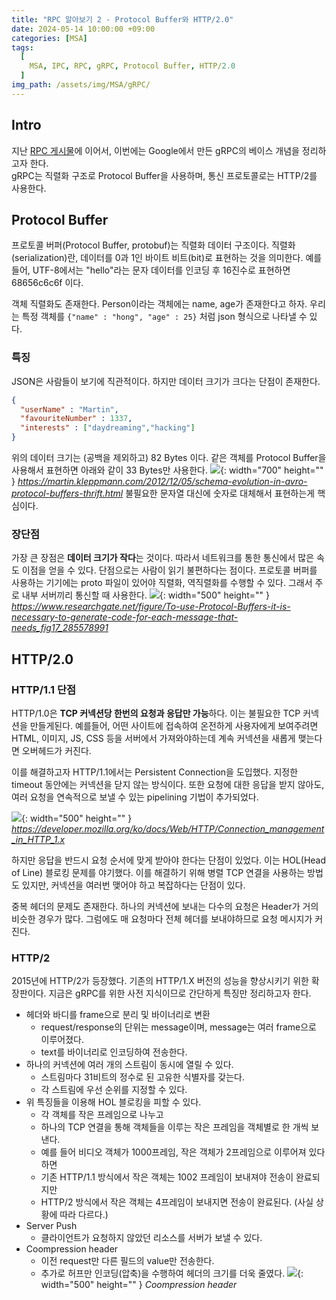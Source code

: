```yaml
---
title: "RPC 알아보기 2 - Protocol Buffer와 HTTP/2.0"
date: 2024-05-14 10:00:00 +09:00
categories: [MSA]
tags:
  [
    MSA, IPC, RPC, gRPC, Protocol Buffer, HTTP/2.0
  ]
img_path: /assets/img/MSA/gRPC/
---
```


## Intro
지난 [RPC 게시물](https://redcarrot1.github.io/posts/RPC_1(RPC%EB%9E%80)/)에 이어서, 이번에는 Google에서 만든 gRPC의 베이스 개념을 정리하고자 한다.<br>
gRPC는 직렬화 구조로 Protocol Buffer을 사용하며, 통신 프로토콜로는 HTTP/2를 사용한다.

## Protocol Buffer
프로토콜 버퍼(Protocol Buffer, protobuf)는 직렬화 데이터 구조이다.
직렬화(serialization)란, 데이터를 0과 1인 바이트 비트(bit)로 표현하는 것을 의미한다.
예를들어, UTF-8에서는 "hello"라는 문자 데이터를 인코딩 후 16진수로 표현하면 68656c6c6f 이다.

객체 직렬화도 존재한다. Person이라는 객체에는 name, age가 존재한다고 하자.
우리는 특정 객체를 `{"name" : "hong", "age" : 25}` 처럼 json 형식으로 나타낼 수 있다.

### 특징
JSON은 사람들이 보기에 직관적이다. 하지만 데이터 크기가 크다는 단점이 존재한다.
```json
{
  "userName" : "Martin",
  "favouriteNumber" : 1337,
  "interests" : ["daydreaming","hacking"]
}
```
위의 데이터 크기는 (공백을 제외하고) 82 Bytes 이다.
같은 객체를 Protocol Buffer을 사용해서 표현하면 아래와 같이 33 Bytes만 사용한다.
![](1.png){: width="700" height="" }
_https://martin.kleppmann.com/2012/12/05/schema-evolution-in-avro-protocol-buffers-thrift.html_
불필요한 문자열 대신에 숫자로 대체해서 표현하는게 핵심이다.

### 장단점
가장 큰 장점은 **데이터 크기가 작다**는 것이다. 따라서 네트워크를 통한 통신에서 많은 속도 이점을 얻을 수 있다.
단점으로는 사람이 읽기 불편하다는 점이다. 프로토콜 버퍼를 사용하는 기기에는 proto 파일이 있어야 직렬화, 역직렬화를 수행할 수 있다. 그래서 주로 내부 서버끼리 통신할 때 사용한다.
![](2.png){: width="500" height="" }
_https://www.researchgate.net/figure/To-use-Protocol-Buffers-it-is-necessary-to-generate-code-for-each-message-that-needs_fig17_285578991_


## HTTP/2.0

### HTTP/1.1 단점
HTTP/1.0은 **TCP 커넥션당 한번의 요청과 응답만 가능**하다. 이는 불필요한 TCP 커넥션을 만들게된다.
예를들어, 어떤 사이트에 접속하여 온전하게 사용자에게 보여주려면 HTML, 이미지, JS, CSS 등을 서버에서 가져와야하는데 계속 커넥션을 새롭게 맺는다면 오버헤드가 커진다.

이를 해결하고자 HTTP/1.1에서는 Persistent Connection을 도입했다. 지정한 timeout 동안에는 커넥션을 닫지 않는 방식이다.
또한 요청에 대한 응답을 받지 않아도, 여러 요청을 연속적으로 보낼 수 있는 pipelining 기법이 추가되었다.

![](3.png){: width="500" height="" }
_https://developer.mozilla.org/ko/docs/Web/HTTP/Connection_management_in_HTTP_1.x_

하지만 응답을 반드시 요청 순서에 맞게 받아야 한다는 단점이 있었다. 이는 HOL(Head of Line) 블로킹 문제를 야기했다. 이를 해결하기 위해 병렬 TCP 연결을 사용하는 방법도 있지만, 커넥션을 여러번 맺어야 하고 복잡하다는 단점이 있다.

중복 헤더의 문제도 존재한다. 하나의 커넥션에 보내는 다수의 요청은 Header가 거의 비슷한 경우가 많다. 그럼에도 매 요청마다 전체 헤더를 보내야하므로 요청 메시지가 커진다.

### HTTP/2
2015년에 HTTP/2가 등장했다. 기존의 HTTP/1.X 버전의 성능을 향상시키기 위한 확장판이다. 지금은 gRPC를 위한 사전 지식이므로 간단하게 특징만 정리하고자 한다.

- 헤더와 바디를 frame으로 분리 및 바이너리로 변환
  - request/response의 단위는 message이며, message는 여러 frame으로 이루어졌다.
  - text를 바이너리로 인코딩하여 전송한다.
- 하나의 커넥션에 여러 개의 스트림이 동시에 열릴 수 있다.
  - 스트림마다 31비트의 정수로 된 고유한 식별자를 갖는다.
  - 각 스트림에 우선 순위를 지정할 수 있다.
- 위 특징들을 이용해 HOL 블로킹을 피할 수 있다.
  - 각 객체를 작은 프레임으로 나누고
  - 하나의 TCP 연결을 통해 객체들을 이루는 작은 프레임을 객체별로 한 개씩 보낸다.
  - 예를 들어 비디오 객체가 1000프레임, 작은 객체가 2프레임으로 이루어져 있다하면
  - 기존 HTTP/1.1 방식에서 작은 객체는 1002 프레임이 보내져야 전송이 완료되지만
  - HTTP/2 방식에서 작은 객체는 4프레임이 보내지면 전송이 완료된다. (사실 상황에 따라 다르다.)
- Server Push
  - 클라이언트가 요청하지 않았던 리소스를 서버가 보낼 수 있다.
- Coompression header
  - 이전 request만 다른 필드의 value만 전송한다.
  - 추가로 허프만 인코딩(압축)을 수행하여 헤더의 크기를 더욱 줄였다.
![](4.png){: width="500" height="" }
_Coompression header_